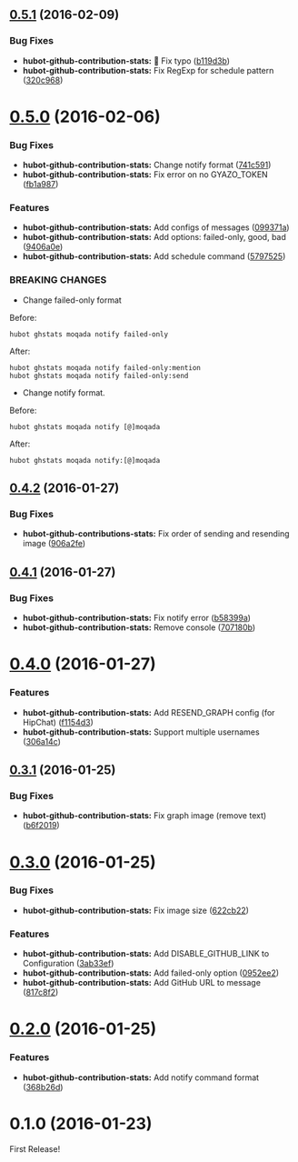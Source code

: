 <a name="0.5.1"></a>
## [0.5.1](https://github.com/moqada/hubot-github-contribution-stats/compare/v0.5.0...v0.5.1) (2016-02-09)


### Bug Fixes

* **hubot-github-contribution-stats:** :bug: Fix typo ([b119d3b](https://github.com/moqada/hubot-github-contribution-stats/commit/b119d3b))
* **hubot-github-contribution-stats:** Fix RegExp for schedule pattern ([320c968](https://github.com/moqada/hubot-github-contribution-stats/commit/320c968))



<a name="0.5.0"></a>
# [0.5.0](https://github.com/moqada/hubot-github-contribution-stats/compare/v0.4.2...v0.5.0) (2016-02-06)


### Bug Fixes

* **hubot-github-contribution-stats:** Change notify format ([741c591](https://github.com/moqada/hubot-github-contribution-stats/commit/741c591))
* **hubot-github-contribution-stats:** Fix error on no GYAZO_TOKEN ([fb1a987](https://github.com/moqada/hubot-github-contribution-stats/commit/fb1a987))

### Features

* **hubot-github-contribution-stats:** Add configs of messages ([099371a](https://github.com/moqada/hubot-github-contribution-stats/commit/099371a))
* **hubot-github-contribution-stats:** Add options: failed-only, good, bad ([9406a0e](https://github.com/moqada/hubot-github-contribution-stats/commit/9406a0e))
* **hubot-github-contribution-stats:** Add schedule command ([5797525](https://github.com/moqada/hubot-github-contribution-stats/commit/5797525))


### BREAKING CHANGES

* Change failed-only format

Before:

`hubot ghstats moqada notify failed-only`

After:

```
hubot ghstats moqada notify failed-only:mention
hubot ghstats moqada notify failed-only:send
```
* Change notify format.

Before:

`hubot ghstats moqada notify [@]moqada`

After:

`hubot ghstats moqada notify:[@]moqada`



<a name="0.4.2"></a>
## [0.4.2](https://github.com/moqada/hubot-github-contribution-stats/compare/v0.4.1...v0.4.2) (2016-01-27)


### Bug Fixes

* **hubot-github-contributions-stats:** Fix order of sending and resending image ([906a2fe](https://github.com/moqada/hubot-github-contribution-stats/commit/906a2fe))



<a name="0.4.1"></a>
## [0.4.1](https://github.com/moqada/hubot-github-contribution-stats/compare/v0.4.0...v0.4.1) (2016-01-27)


### Bug Fixes

* **hubot-github-contribution-stats:** Fix notify error ([b58399a](https://github.com/moqada/hubot-github-contribution-stats/commit/b58399a))
* **hubot-github-contribution-stats:** Remove console ([707180b](https://github.com/moqada/hubot-github-contribution-stats/commit/707180b))



<a name="0.4.0"></a>
# [0.4.0](https://github.com/moqada/hubot-github-contribution-stats/compare/v0.3.1...v0.4.0) (2016-01-27)


### Features

* **hubot-github-contribution-stats:** Add RESEND_GRAPH config (for HipChat) ([f1154d3](https://github.com/moqada/hubot-github-contribution-stats/commit/f1154d3))
* **hubot-github-contribution-stats:** Support multiple usernames ([306a14c](https://github.com/moqada/hubot-github-contribution-stats/commit/306a14c))



<a name="0.3.1"></a>
## [0.3.1](https://github.com/moqada/hubot-github-contribution-stats/compare/v0.3.0...v0.3.1) (2016-01-25)


### Bug Fixes

* **hubot-github-contribution-stats:** Fix graph image (remove text) ([b6f2019](https://github.com/moqada/hubot-github-contribution-stats/commit/b6f2019))



<a name="0.3.0"></a>
# [0.3.0](https://github.com/moqada/hubot-github-contribution-stats/compare/v0.2.0...v0.3.0) (2016-01-25)


### Bug Fixes

* **hubot-github-contribution-stats:** Fix image size ([622cb22](https://github.com/moqada/hubot-github-contribution-stats/commit/622cb22))

### Features

* **hubot-github-contribution-stats:** Add DISABLE_GITHUB_LINK to Configuration ([3ab33ef](https://github.com/moqada/hubot-github-contribution-stats/commit/3ab33ef))
* **hubot-github-contribution-stats:** Add failed-only option ([0952ee2](https://github.com/moqada/hubot-github-contribution-stats/commit/0952ee2))
* **hubot-github-contribution-stats:** Add GitHub URL to message ([817c8f2](https://github.com/moqada/hubot-github-contribution-stats/commit/817c8f2))



<a name="0.2.0"></a>
# [0.2.0](https://github.com/moqada/hubot-github-contribution-stats/compare/v0.1.0...v0.2.0) (2016-01-25)


### Features

* **hubot-github-contribution-stats:** Add notify command format ([368b26d](https://github.com/moqada/hubot-github-contribution-stats/commit/368b26d))



<a name="0.1.0"></a>
# 0.1.0 (2016-01-23)


First Release!
